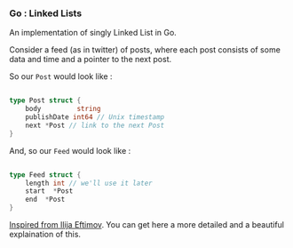 ### Go : Linked Lists

An implementation of singly Linked List in Go.

Consider a feed (as in twitter) of posts, where each post consists of some data and time and a pointer to the next post.

So our `Post` would look like :

```go

type Post struct {
	body         string
	publishDate int64 // Unix timestamp
	next *Post // link to the next Post
}

```

And, so our `Feed` would look like :

```go

type Feed struct {
	length int // we'll use it later
	start  *Post
	end  *Post
}
```

[Inspired from Ilija Eftimov](https://ieftimov.com/golang-datastructures-linked-lists). You can get here a more detailed and a beautiful explaination of this.

